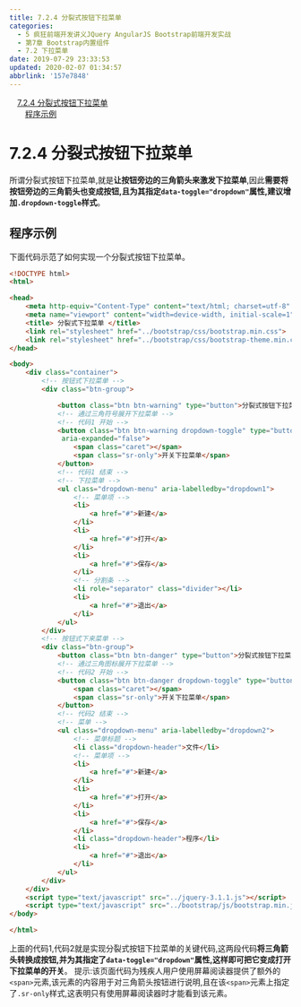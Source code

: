 ```yaml
---
title: 7.2.4 分裂式按钮下拉菜单
categories: 
  - 5 疯狂前端开发讲义JQuery AngularJS Bootstrap前端开发实战
  - 第7章 Bootstrap内置组件
  - 7.2 下拉菜单
date: 2019-07-29 23:33:53
updated: 2020-02-07 01:34:57
abbrlink: '157e7848'
---
```

<div id='my_toc'><a href="/JavaReadingNotes/157e7848/#7-2-4-分裂式按钮下拉菜单" class="header_1">7.2.4 分裂式按钮下拉菜单</a>&nbsp;<br><a href="/JavaReadingNotes/157e7848/#程序示例" class="header_2">程序示例</a>&nbsp;<br></div>
<style>.header_1{margin-left: 1em;}.header_2{margin-left: 2em;}.header_3{margin-left: 3em;}.header_4{margin-left: 4em;}.header_5{margin-left: 5em;}.header_6{margin-left: 6em;}</style>
<!--more-->
<script>if (navigator.platform.search('arm')==-1){document.getElementById('my_toc').style.display = 'none';}var e,p = document.getElementsByTagName('p');while (p.length>0) {e = p[0];e.parentElement.removeChild(e);}</script>

<!--end-->
<!--SSTStart-->
# 7.2.4 分裂式按钮下拉菜单 #
所谓分裂式按钮下拉菜单,就是**让按钮旁边的三角箭头来激发下拉菜单**,因此**需要将按钮旁边的三角箭头也变成按钮,且为其指定`data-toggle="dropdown"`属性,建议增加`.dropdown-toggle`样式**。
## 程序示例 ##
下面代码示范了如何实现一个分裂式按钮下拉菜单。
```html
<!DOCTYPE html>
<html>

<head>
    <meta http-equiv="Content-Type" content="text/html; charset=utf-8" />
    <meta name="viewport" content="width=device-width, initial-scale=1">
    <title> 分裂式下拉菜单 </title>
    <link rel="stylesheet" href="../bootstrap/css/bootstrap.min.css">
    <link rel="stylesheet" href="../bootstrap/css/bootstrap-theme.min.css">
</head>

<body>
    <div class="container">
        <!-- 按钮式下拉菜单 -->
        <div class="btn-group">

            <button class="btn btn-warning" type="button">分裂式按钮下拉菜单</button>
            <!-- 通过三角符号展开下拉菜单 -->
            <!-- 代码1 开始 -->
            <button class="btn btn-warning dropdown-toggle" type="button" id="dropdown1" data-toggle="dropdown" aria-haspopup="true"
             aria-expanded="false">
                <span class="caret"></span>
                <span class="sr-only">开关下拉菜单</span>
            </button>
            <!-- 代码1 结束 -->
            <!-- 下拉菜单 -->
            <ul class="dropdown-menu" aria-labelledby="dropdown1">
                <!-- 菜单项 -->
                <li>
                    <a href="#">新建</a>
                </li>
                <li>
                    <a href="#">打开</a>
                </li>
                <li>
                    <a href="#">保存</a>
                </li>
                <!-- 分割条 -->
                <li role="separator" class="divider"></li>
                <li>
                    <a href="#">退出</a>
                </li>
            </ul>
        </div>
        <!-- 按钮式下来菜单 -->
        <div class="btn-group">
            <button class="btn btn-danger" type="button">分裂式按钮下拉菜单</button>
            <!-- 通过三角图标展开下拉菜单 -->
            <!-- 代码2 开始 -->
            <button class="btn btn-danger dropdown-toggle" type="button" id="dropdown2" data-toggle="dropdown" aria-haspopup="true" aria-expanded="false">
                <span class="caret"></span>
                <span class="sr-only">开关下拉菜单</span>
            </button>
            <!-- 代码2 结束 -->
            <!-- 菜单 -->
            <ul class="dropdown-menu" aria-labelledby="dropdown2">
                <!-- 菜单标题 -->
                <li class="dropdown-header">文件</li>
                <!-- 菜单项 -->
                <li>
                    <a href="#">新建</a>
                </li>
                <li>
                    <a href="#">打开</a>
                </li>
                <li>
                    <a href="#">保存</a>
                </li>
                <li class="dropdown-header">程序</li>
                <li>
                    <a href="#">退出</a>
                </li>
            </ul>
        </div>
    </div>
    <script type="text/javascript" src="../jquery-3.1.1.js"></script>
    <script type="text/javascript" src="../bootstrap/js/bootstrap.min.js"></script>
</body>

</html>
```
上面的代码1,代码2就是实现分裂式按钮下拉菜单的关键代码,这两段代码**将三角箭头转换成按钮,并为其指定了`data-toggle="dropdown"`属性,这样即可把它变成打开下拉菜单的开关**。
提示:该页面代码为残疾人用户使用屏幕阅读器提供了额外的`<span>`元素,该元素的内容用于对三角箭头按钮进行说明,且在该`<span>`元素上指定了`.sr-only`样式,这表明只有使用屏幕阅读器时才能看到该元素。
<!--SSTStop-->

